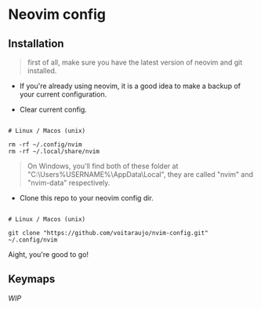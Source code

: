 # Neovim config

## Installation

> first of all, make sure you have the latest version of neovim and git installed.

- If you're already using neovim, it is a good idea to make a backup of your current configuration.

- Clear current config.
```

# Linux / Macos (unix)

rm -rf ~/.config/nvim
rm -rf ~/.local/share/nvim

```
> On Windows, you'll find both of these folder at "C:\Users\%USERNAME%\AppData\Local\", they are called "nvim" and "nvim-data" respectively.

- Clone this repo to your neovim config dir.
```

# Linux / Macos (unix)

git clone "https://github.com/voitaraujo/nvim-config.git" ~/.config/nvim

```

Aight, you're good to go!

## Keymaps 
_WIP_

